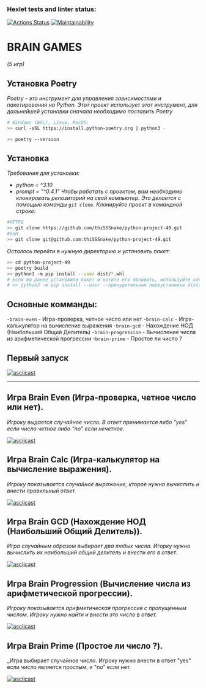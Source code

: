 ### Hexlet tests and linter status:
[![Actions Status](https://github.com/thiSSSnake/python-project-49/workflows/hexlet-check/badge.svg)](https://github.com/thiSSSnake/python-project-49/actions)
[![Maintainability](https://api.codeclimate.com/v1/badges/6c3b8084ea84f7da5cdf/maintainability)](https://codeclimate.com/github/thiSSSnake/python-project-49/maintainability)
# BRAIN GAMES
_(5 игр)_

## Установка Poetry
_Poetry - это инструмент для управления зависимостями и пакетирования на Python._
_Этот проект использует этот инструмент, для дальнейшей установки сначала необходимо поставить Poetry_
```bash
# Windows (WSL), Linux, MacOS:
>> curl -sSL https://install.python-poetry.org | python3 -
```
```bash
>> poetry --version
```
## Установка
_Требования для установки:_
- _python = ^3.10_
- _prompt = "^0.4.1"_
_Чтобы работать с проектом, вам необходимо клонировать репозиторий на свой компьютер. Это делается с помощью команды `git clone`. Клонируйте проект в командной строке:_
```bash
#HTTPS
>> git clone https://github.com/thiSSSnake/python-project-49.git
#SSH
>> git clone git@github.com:thiSSSnake/python-project-49.git
```
_Осталось перейти в нужную директорию и установить пакет:_
```bash
>> cd python-project-49
>> poetry build
>> python3 -m pip install --user dist/*.whl
# Если вы ранее установили пакет и хотите его обновить, используйте следующую команду:
# >> python3 -m pip install --user --принудительная переустановка dist/*.whl
```
## Основные комманды:
-```brain-even``` - Игра-проверка, четное число или нет
-```brain-calc``` - Игра-калькулятор на вычисление выражения
-```brain-gcd``` - Нахождение НОД (Наибольший Общий Делитель)
-```brain-progression``` - Вычисление числа из арифметической прогрессии
-```brain-prime``` - Простое ли число ?

## Первый запуск
[![asciicast](https://asciinema.org/a/YVoWhZrcci15zqkmKcciApNa9.svg)](https://asciinema.org/a/YVoWhZrcci15zqkmKcciApNa9)


---
## Игра Brain Even (Игра-проверка, четное число или нет).

_Игроку выдается случайное число. В ответ принимается либо "yes" если число четное либо "no" если нечетное._

[![asciicast](https://asciinema.org/a/Wk1P9gX6AinhvbXFvBx4mHV7b.svg)](https://asciinema.org/a/Wk1P9gX6AinhvbXFvBx4mHV7b)


## Игра Brain Calc (Игра-калькулятор на вычисление выражения).

_Игроку показывается случайное выражение, кторое нужно вычислить и внести правильный ответ._

[![asciicast](https://asciinema.org/a/3yDamuvv9LDjEe14A8aRemdcP.svg)](https://asciinema.org/a/3yDamuvv9LDjEe14A8aRemdcP)


## Игра Brain GCD (Нахождение НОД (Наибольший Общий Делитель)).

_Игра случайным образом выбирает два любых числа. Игорку нужно вычислить их наибольший общий делитель и внести его в ответ._

[![asciicast](https://asciinema.org/a/vhSopSsF2EC4ppegaRMyWlrm2.svg)](https://asciinema.org/a/vhSopSsF2EC4ppegaRMyWlrm2)


## Игра Brain Progression (Вычисление числа из арифметической прогрессии).

_Игроку показывается арифметическая прогрессия с пропущенным числом. Игроку нужно найти и внести это число в ответ._

[![asciicast](https://asciinema.org/a/unHiQeqaHq9D7OTTVDlYM6EFq.svg)](https://asciinema.org/a/unHiQeqaHq9D7OTTVDlYM6EFq)


## Игра Brain Prime (Простое ли число ?).

_Игра выбирает случайное число. Игроку нужно внести в ответ "yes" если число является простым, и "no" если нет.

[![asciicast](https://asciinema.org/a/rL3mgxlPIvuWQ7E3oZ6EG5kc3.svg)](https://asciinema.org/a/rL3mgxlPIvuWQ7E3oZ6EG5kc3)
